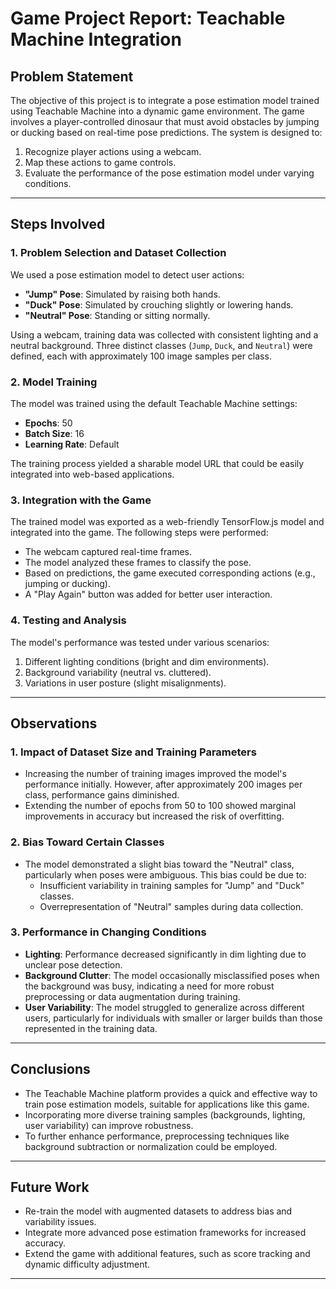 # Game Project Report: Teachable Machine Integration

## Problem Statement
The objective of this project is to integrate a pose estimation model trained using Teachable Machine into a dynamic game environment. The game involves a player-controlled dinosaur that must avoid obstacles by jumping or ducking based on real-time pose predictions. The system is designed to:
1. Recognize player actions using a webcam.
2. Map these actions to game controls.
3. Evaluate the performance of the pose estimation model under varying conditions.

---

## Steps Involved

### 1. Problem Selection and Dataset Collection
We used a pose estimation model to detect user actions:
- **"Jump" Pose**: Simulated by raising both hands.
- **"Duck" Pose**: Simulated by crouching slightly or lowering hands.
- **"Neutral" Pose**: Standing or sitting normally. 

Using a webcam, training data was collected with consistent lighting and a neutral background. Three distinct classes (`Jump`, `Duck`, and `Neutral`) were defined, each with approximately 100 image samples per class.

### 2. Model Training
The model was trained using the default Teachable Machine settings:
- **Epochs**: 50  
- **Batch Size**: 16  
- **Learning Rate**: Default  

The training process yielded a sharable model URL that could be easily integrated into web-based applications.

### 3. Integration with the Game
The trained model was exported as a web-friendly TensorFlow.js model and integrated into the game. The following steps were performed:
- The webcam captured real-time frames.
- The model analyzed these frames to classify the pose.
- Based on predictions, the game executed corresponding actions (e.g., jumping or ducking).
- A "Play Again" button was added for better user interaction.

### 4. Testing and Analysis
The model's performance was tested under various scenarios:
1. Different lighting conditions (bright and dim environments).
2. Background variability (neutral vs. cluttered).
3. Variations in user posture (slight misalignments).

---

## Observations

### 1. Impact of Dataset Size and Training Parameters
- Increasing the number of training images improved the model's performance initially. However, after approximately 200 images per class, performance gains diminished.
- Extending the number of epochs from 50 to 100 showed marginal improvements in accuracy but increased the risk of overfitting.

### 2. Bias Toward Certain Classes
- The model demonstrated a slight bias toward the "Neutral" class, particularly when poses were ambiguous. This bias could be due to:
  - Insufficient variability in training samples for "Jump" and "Duck" classes.
  - Overrepresentation of "Neutral" samples during data collection.

### 3. Performance in Changing Conditions
- **Lighting**: Performance decreased significantly in dim lighting due to unclear pose detection.
- **Background Clutter**: The model occasionally misclassified poses when the background was busy, indicating a need for more robust preprocessing or data augmentation during training.
- **User Variability**: The model struggled to generalize across different users, particularly for individuals with smaller or larger builds than those represented in the training data.

---

## Conclusions
- The Teachable Machine platform provides a quick and effective way to train pose estimation models, suitable for applications like this game.
- Incorporating more diverse training samples (backgrounds, lighting, user variability) can improve robustness.
- To further enhance performance, preprocessing techniques like background subtraction or normalization could be employed.

---

## Future Work
- Re-train the model with augmented datasets to address bias and variability issues.
- Integrate more advanced pose estimation frameworks for increased accuracy.
- Extend the game with additional features, such as score tracking and dynamic difficulty adjustment.

---
